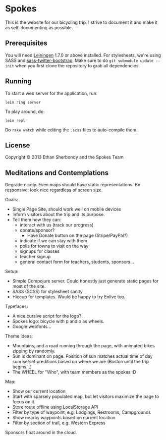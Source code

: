 # Spokes

This is the website for our bicycling trip. I strive to document it and make it as self-documenting as possible.

## Prerequisites

You will need [Leiningen][1] 1.7.0 or above installed.
For stylesheets, we're using SASS and [sass-twitter-bootstrap][2].
Make sure to do `git submodule update --init` when you first clone
the repository to grab all dependencies.

[1]: https://github.com/technomancy/leiningen
[2]: https://github.com/jlong/sass-twitter-bootstrap

## Running

To start a web server for the application, run:

    lein ring server

To play around, do:

    lein repl
    
Do `rake watch` while editing the `.scss` files to auto-compile them.

## License

Copyright © 2013 Ethan Sherbondy and the Spokes Team


## Meditations and Contemplations

Degrade nicely.
Even maps should have static representations.
Be responsive: look nice regardless of screen size.

Goals:
  - Single Page Site, should work well on mobile devices
  - Inform visitors about the trip and its purpose.
  - Tell them how they can:
    - interact with us (track our progress)
    - donate/sponsor?
      - Have Donate button on the page (Stripe/PayPal?)
    - indicate if we can stay with them
    - polls for towns to visit on the way
    - signups for classes
    - teacher signup
    - general contact form for teachers, students, sponsors...


Setup:
  - Simple Compojure server. Could honestly just generate
    static pages for most of the site.
  - SASS (SCSS) for stylesheet sanity.
  - Hiccup for templates. Would be happy to try Enlive too.

Typefaces:
  - A nice cursive script for the logo?
  - Spokes logo: bicycle with p and o as wheels.
  - Google webfonts...

Theme ideas:
  - Mountains, and a road running through the page, with animated bikes zipping by randomly.
  - Sun is dominant on page. Position of sun matches actual time of day sunrise/set preditions based on where we are (Boston until the trip begins...)
  - The WHEEL for "Who", with team members as the spokes :D
  
Map:
  - Show our current location
  - Start with sparsely populated map, but let visitors maximize the page
    to focus on it.
  - Store route offline using LocalStorage API
  - Filter by type of waypoint, e.g. Lodgings, Restrooms, Campgrounds
  - Show nearby waypoints based on current location
  - Filter by section of trail, e.g. Western Express

Sponsors float around in the cloud.
